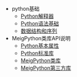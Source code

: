 * python基础
    * [Python解释器](MD_project/python/Python.md)
    * [Python语法基础](MD_project/python/Python1.md)
    * [数据结构和序列](MD_project/python/python2.md)
* MeigPython类库API说明
    * [Python基本属性](MD_project/MeigPythonBasic.md)
    * [Python标准库](MD_project/MeigPythonStdlib.md)                                                                                                                                                                                                                                                                                       
    * [MeigPython类库](MD_project/MeigPythonlibraries.md)                                                                                                                                                                                                                                                                                                
    * [MeigPython第三方库](MD_project/MeigPythonThirdPartyLib.md)                                                                                                                                                                                                                                                                                                
  
  
  
  
  
  

  
  
  